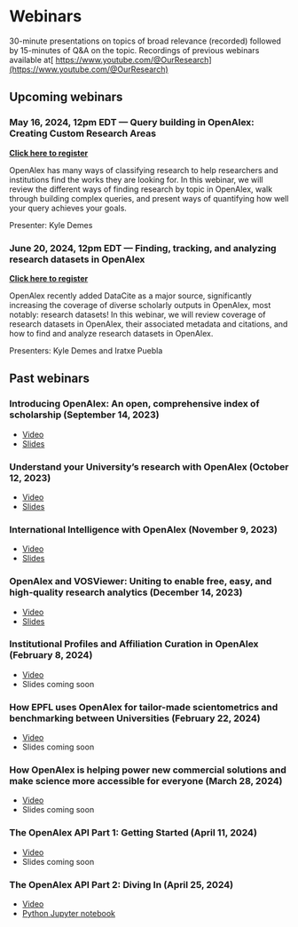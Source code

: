 # Webinars

30-minute presentations on topics of broad relevance (recorded) followed by 15-minutes of Q\&A on the topic. Recordings of previous webinars available at[ https://www.youtube.com/@OurResearch](https://www.youtube.com/@OurResearch)

## Upcoming webinars

### May 16, 2024, 12pm EDT — Query building in OpenAlex: Creating Custom Research Areas <a href="#query-building-1" id="query-building-1"></a>

[**Click here to register**](https://zoom.us/webinar/register/WN_U9OYPrRFSKy-L3WW55JWMw)

OpenAlex has many ways of classifying research to help researchers and institutions find the works they are looking for. In this webinar, we will review the different ways of finding research by topic in OpenAlex, walk through building complex queries, and present ways of quantifying how well your query achieves your goals. 

Presenter: Kyle Demes

### June 20, 2024, 12pm EDT — Finding, tracking, and analyzing research datasets in OpenAlex <a href="#research-datasets-1" id="research-datasets-1"></a>

[**Click here to register**](https://zoom.us/webinar/register/WN_nM756zP8SPuxO3N7idl-4A)

OpenAlex recently added DataCite as a major source, significantly increasing the coverage of diverse scholarly outputs in OpenAlex, most notably: research datasets! In this webinar, we will review coverage of research datasets in OpenAlex, their associated metadata and citations, and how to find and analyze research datasets in OpenAlex.

Presenters: Kyle Demes and Iratxe Puebla 

## Past webinars

### Introducing OpenAlex: An open, comprehensive index of scholarship (September 14, 2023)

* [Video](https://youtu.be/dKJgLK3wrTM)
* [Slides](https://openalex.org/Intro\_OpenAlex.pdf)

### Understand your University’s research with OpenAlex (October 12, 2023)

* [Video](https://youtu.be/FbbeUGd6i-4)
* [Slides](https://openalex.org/Research.pdf)

### International Intelligence with OpenAlex (November 9, 2023)

* [Video](https://youtu.be/Ylr7xa7AMq8)
* [Slides](https://openalex.org/OpenAlex\_Webinar\_International.pdf)

### OpenAlex and VOSViewer: Uniting to enable free, easy, and high-quality research analytics (December 14, 2023)

* [Video](https://youtu.be/MfwFzLQmUwo)
* [Slides](https://openalex.org/Visualizing\_Science\_Using\_OpenAlex\_and\_VOSviewer.pdf)

### Institutional Profiles and Affiliation Curation in OpenAlex (February 8, 2024) <a href="#institutional-profiles-and-affiliation-curation" id="institutional-profiles-and-affiliation-curation"></a>

* [Video](https://youtu.be/pe1fJCyu3mE)
* Slides coming soon

### How EPFL uses OpenAlex for tailor-made scientometrics and benchmarking between Universities (February 22, 2024) <a href="#how-epfl-uses-openalex" id="how-epfl-uses-openalex"></a>

* [Video](https://youtu.be/DgQgbLN\_uPc)
* Slides coming soon

### How OpenAlex is helping power new commercial solutions and make science more accessible for everyone (March 28, 2024) <a href="#commercial-orgs-1" id="commercial-orgs-1"></a>

* [Video](https://youtu.be/leJP-pDfSsQ)
* Slides coming soon

### The OpenAlex API Part 1: Getting Started (April 11, 2024) <a href="#openalex-api-part-1" id="openalex-api-part-1"></a>

* [Video](https://youtu.be/ycoHc8flx8U)
* Slides coming soon

### The OpenAlex API Part 2: Diving In (April 25, 2024) <a href="#openalex-api-part-2" id="openalex-api-part-2"></a>

* [Video](https://youtu.be/DLKUgbw7FV4)
* [Python Jupyter notebook](https://openalex.org/webinars/api-notebook-01)
